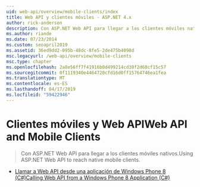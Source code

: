 ```yaml
---
uid: web-api/overview/mobile-clients/index
title: Web API y clientes móviles - ASP.NET 4.x
author: rick-anderson
description: Con ASP.NET Web API para llegar a los clientes móviles nativos.
ms.author: riande
ms.date: 07/23/2014
ms.custom: seoapril2019
ms.assetid: 36ed9dd2-095b-48dc-8fe5-2de475b4098d
msc.legacyurl: /web-api/overview/mobile-clients
msc.type: chapter
ms.openlocfilehash: 2a8e56ff7f41916b0d499214cd38f2d60cf15c57
ms.sourcegitcommit: 0f1119340e4464720cfd16d0ff15764746ea1fea
ms.translationtype: MT
ms.contentlocale: es-ES
ms.lasthandoff: 04/17/2019
ms.locfileid: "59422946"
---
```

# <a name="web-api-and-mobile-clients"></a><span data-ttu-id="8bdc7-103">Clientes móviles y Web API</span><span class="sxs-lookup"><span data-stu-id="8bdc7-103">Web API and Mobile Clients</span></span>

> <span data-ttu-id="8bdc7-104">Con ASP.NET Web API para llegar a los clientes móviles nativos.</span><span class="sxs-lookup"><span data-stu-id="8bdc7-104">Using ASP.NET Web API to reach native mobile clients.</span></span>


- [<span data-ttu-id="8bdc7-105">Llamar a Web API desde una aplicación de Windows Phone 8 (C#)</span><span class="sxs-lookup"><span data-stu-id="8bdc7-105">Calling Web API from a Windows Phone 8 Application (C#)</span></span>](calling-web-api-from-a-windows-phone-8-application.md)
